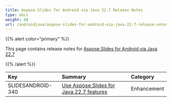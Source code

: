 ```yaml
---
title: Aspose.Slides for Android via Java 22.7 Release Notes
type: docs
weight: 60
url: /androidjava/aspose-slides-for-android-via-java-22-7-release-notes/
---
```


{{% alert color="primary" %}} 

This page contains release notes for [Aspose.Slides for Android via Java 22.7](https://releases.aspose.com/java/repo/com/aspose/aspose-slides/22.7/)

{{% /alert %}} 

|**Key**|**Summary**|**Category**|
| :- | :- | :- |
|SLIDESANDROID-340|[Use Aspose.Slides for Java 22.7 features](/slides/java/aspose-slides-for-java-22-7-release-notes/)|Enhancement|

